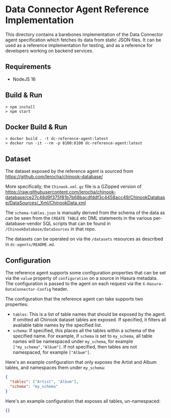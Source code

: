 # Data Connector Agent Reference Implementation

This directory contains a barebones implementation of the Data Connector agent specification which fetches its data from static JSON files. It can be used as a reference implementation for testing, and as a reference for developers working on backend services.

## Requirements
* NodeJS 16

## Build & Run
```
> npm install
> npm start
```

## Docker Build & Run
```
> docker build . -t dc-reference-agent:latest
> docker run -it --rm -p 8100:8100 dc-reference-agent:latest
```

## Dataset
The dataset exposed by the reference agent is sourced from https://github.com/lerocha/chinook-database/

More specifically, the `Chinook.xml.gz` file is a GZipped version of https://raw.githubusercontent.com/lerocha/chinook-database/ce27c48d9f375f81b7b68bacdfddf3c4458acc49/ChinookDatabase/DataSources/_Xml/ChinookData.xml

The `schema-tables.json` is manually derived from the schema of the data as can be seen from the `CREATE TABLE` etc DML statements in the various per-database-vendor SQL scripts that can be found in `/ChinookDatabase/DataSources` in that repo.

The datasets can be operated on via the `/datasets` resources as described in `dc-agents/README.md`.

## Configuration
The reference agent supports some configuration properties that can be set via the `value` property of `configuration` on a source in Hasura metadata. The configuration is passed to the agent on each request via the `X-Hasura-DataConnector-Config` header.

The configuration that the reference agent can take supports two properties:

* `tables`: This is a list of table names that should be exposed by the agent. If omitted all Chinook dataset tables are exposed. If specified, it filters all available table names by the specified list.
* `schema`: If specified, this places all the tables within a schema of the specified name. For example, if `schema` is set to `my_schema`, all table names will be namespaced under `my_schema`, for example `["my_schema","Album"]`. If not specified, then tables are not namespaced, for example `["Album"]`.

Here's an example configuration that only exposes the Artist and Album tables, and namespaces them under `my_schema`:

```json
{
  "tables": ["Artist", "Album"],
  "schema": "my_schema"
}
```

Here's an example configuration that exposes all tables, un-namespaced:

```json
{}
```
